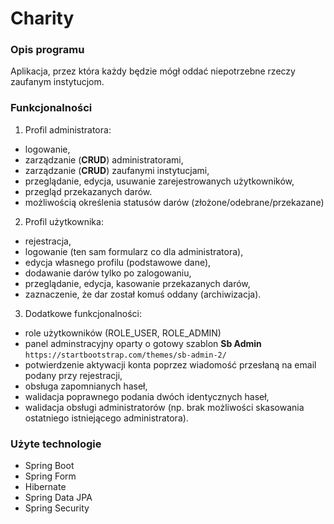 
# Charity

### Opis programu
Aplikacja, przez która każdy będzie mógł oddać niepotrzebne rzeczy zaufanym instytucjom.

### Funkcjonalności
1. Profil administratora:
 - logowanie,
 - zarządzanie (**CRUD**) administratorami,
 - zarządzanie (**CRUD**) zaufanymi instytucjami,
 - przeglądanie, edycja, usuwanie zarejestrowanych użytkowników,
 - przegląd przekazanych darów.
-  możliwością określenia statusów darów (złożone/odebrane/przekazane)

2. Profil użytkownika:
 - rejestracja,
 - logowanie (ten sam formularz co dla administratora),
 - edycja własnego profilu (podstawowe dane),
 - dodawanie darów tylko po zalogowaniu,
 - przeglądanie, edycja, kasowanie przekazanych darów,
 - zaznaczenie, że dar został komuś oddany (archiwizacja).

3. Dodatkowe funkcjonalności:
- role użytkowników (ROLE_USER, ROLE_ADMIN)
- panel adminstracyjny oparty o gotowy szablon **Sb Admin**
`https://startbootstrap.com/themes/sb-admin-2/`
- potwierdzenie aktywacji konta poprzez wiadomość przesłaną na email podany przy rejestracji,
- obsługa zapomnianych haseł,
- walidacja poprawnego podania dwóch identycznych haseł,
- walidacja obsługi administratorów (np. brak możliwości skasowania ostatniego istniejącego administratora).

### Użyte technologie
- Spring Boot
- Spring Form
- Hibernate
- Spring Data JPA
- Spring Security
